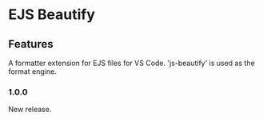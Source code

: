 # EJS Beautify

## Features

A formatter extension for EJS files for VS Code. 'js-beautify' is used as the format engine.

### 1.0.0

New release.